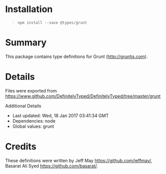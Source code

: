 # Installation
> `npm install --save @types/grunt`

# Summary
This package contains type definitions for Grunt (http://gruntjs.com).

# Details
Files were exported from https://www.github.com/DefinitelyTyped/DefinitelyTyped/tree/master/grunt

Additional Details
 * Last updated: Wed, 18 Jan 2017 03:41:34 GMT
 * Dependencies: node
 * Global values: grunt

# Credits
These definitions were written by Jeff May <https://github.com/jeffmay/>, Basarat Ali Syed <https://github.com/basarat/>.
